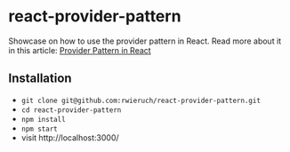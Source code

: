# react-provider-pattern

Showcase on how to use the provider pattern in React. Read more about it in this article: [Provider Pattern in React](https://www.robinwieruch.de/react-provider-pattern-context)

## Installation

* `git clone git@github.com:rwieruch/react-provider-pattern.git`
* `cd react-provider-pattern`
* `npm install`
* `npm start`
* visit http://localhost:3000/

